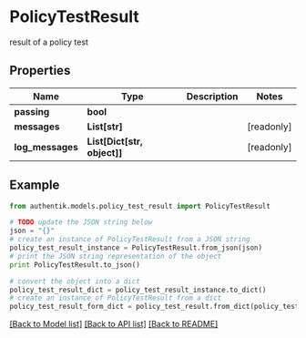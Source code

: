 # PolicyTestResult

result of a policy test

## Properties
Name | Type | Description | Notes
------------ | ------------- | ------------- | -------------
**passing** | **bool** |  | 
**messages** | **List[str]** |  | [readonly] 
**log_messages** | **List[Dict[str, object]]** |  | [readonly] 

## Example

```python
from authentik.models.policy_test_result import PolicyTestResult

# TODO update the JSON string below
json = "{}"
# create an instance of PolicyTestResult from a JSON string
policy_test_result_instance = PolicyTestResult.from_json(json)
# print the JSON string representation of the object
print PolicyTestResult.to_json()

# convert the object into a dict
policy_test_result_dict = policy_test_result_instance.to_dict()
# create an instance of PolicyTestResult from a dict
policy_test_result_form_dict = policy_test_result.from_dict(policy_test_result_dict)
```
[[Back to Model list]](../README.md#documentation-for-models) [[Back to API list]](../README.md#documentation-for-api-endpoints) [[Back to README]](../README.md)


